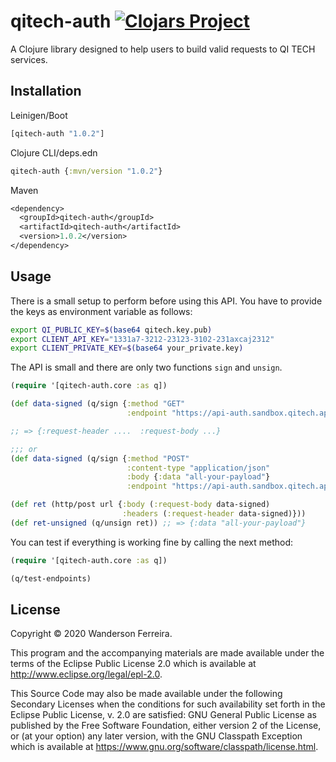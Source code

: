 # qitech-auth [![Clojars Project](https://img.shields.io/clojars/v/qitech-auth.svg)](https://clojars.org/qitech-auth)

A Clojure library designed to help users to build valid
requests to QI TECH services.

## Installation

Leinigen/Boot

```clj
[qitech-auth "1.0.2"]
```

Clojure CLI/deps.edn
```clj
qitech-auth {:mvn/version "1.0.2"}
```

Maven
```clj
<dependency>
  <groupId>qitech-auth</groupId>
  <artifactId>qitech-auth</artifactId>
  <version>1.0.2</version>
</dependency>
```

## Usage

There is a small setup to perform before using this API. You
have to provide the keys as environment variable as follows:

```bash
export QI_PUBLIC_KEY=$(base64 qitech.key.pub)
export CLIENT_API_KEY="1331a7-3212-23123-3102-231axcaj2312"
export CLIENT_PRIVATE_KEY=$(base64 your_private.key)
```

The API is small and there are only two functions `sign` and `unsign`.

```clj
(require '[qitech-auth.core :as q])

(def data-signed (q/sign {:method "GET"
                          :endpoint "https://api-auth.sandbox.qitech.app/test/{api-key}"}))

;; => {:request-header ....  :request-body ...}

;;; or
(def data-signed (q/sign {:method "POST"
                          :content-type "application/json"
                          :body {:data "all-your-payload"}
                          :endpoint "https://api-auth.sandbox.qitech.app/test/{api-key}"}))

(def ret (http/post url {:body (:request-body data-signed)
                         :headers (:request-header data-signed)}))
(def ret-unsigned (q/unsign ret)) ;; => {:data "all-your-payload"}
```

You can test if everything is working fine by calling the next method:

```clj
(require '[qitech-auth.core :as q])

(q/test-endpoints)
```


## License

Copyright © 2020 Wanderson Ferreira.

This program and the accompanying materials are made available under the
terms of the Eclipse Public License 2.0 which is available at
http://www.eclipse.org/legal/epl-2.0.

This Source Code may also be made available under the following Secondary
Licenses when the conditions for such availability set forth in the Eclipse
Public License, v. 2.0 are satisfied: GNU General Public License as published by
the Free Software Foundation, either version 2 of the License, or (at your
option) any later version, with the GNU Classpath Exception which is available
at https://www.gnu.org/software/classpath/license.html.
